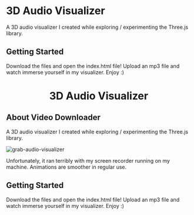 # 3D Audio Visualizer
A 3D audio visualizer I created while exploring / experimenting the Three.js library.

## Getting Started
Download the files and open the index.html file! Upload an mp3 file and watch immerse yourself in my visualizer. Enjoy :)
<h1 align="center">3D Audio Visualizer</h1>

## About Video Downloader

A 3D audio visualizer I created while exploring / experimenting the Three.js library.

![grab-audio-visualizer]("./assets/sample1.gif")

Unfortunately, it ran terribly with my screen recorder running on my machine. Animations are smoother in regular use.

## Getting Started
Download the files and open the index.html file! Upload an mp3 file and watch immerse yourself in my visualizer. Enjoy :)